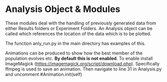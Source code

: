 # Analysis Object & Modules

These modules deal with the handling of previously generated data from either Results folders or Experiment Folders.
An Analysis object can be called which references the location of the data which is to be plotted.

The function anly_run.py in the main directory has examples of this.

Animations can be produced to show how the best member of the population evolves etc. 
**By default this is not enabled**. 
To enable install ImageMagick (https://imagemagick.org/script/download.php). 
Specifically ffmpeg is used to save an animation. 
Then navigate to line 31 in Analysis.py and uncomment #Animation.init(self)